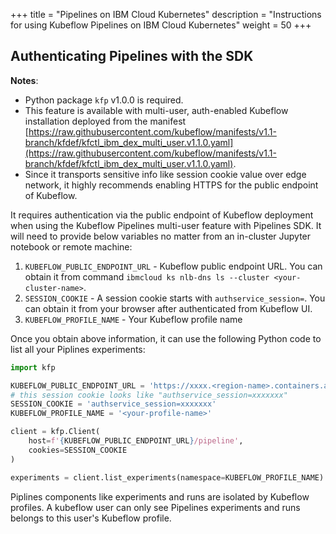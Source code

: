 +++
title = "Pipelines on IBM Cloud Kubernetes"
description = "Instructions for using Kubeflow Pipelines on IBM Cloud Kubernetes"
weight = 50
+++

## Authenticating Pipelines with the SDK

**Notes**:
* Python package `kfp` v1.0.0 is required.
* This feature is available with multi-user, auth-enabled Kubeflow installation deployed from the manifest [https://raw.githubusercontent.com/kubeflow/manifests/v1.1-branch/kfdef/kfctl_ibm_dex_multi_user.v1.1.0.yaml](https://raw.githubusercontent.com/kubeflow/manifests/v1.1-branch/kfdef/kfctl_ibm_dex_multi_user.v1.1.0.yaml).
* Since it transports sensitive info like session cookie value over edge network, it highly recommends enabling HTTPS for the public endpoint of Kubeflow.

It requires authentication via the public endpoint of Kubeflow deployment when using the Kubeflow Pipelines multi-user feature with Pipelines SDK. It will need to provide below variables no matter from an in-cluster Jupyter notebook or remote machine:
1. `KUBEFLOW_PUBLIC_ENDPOINT_URL` - Kubeflow public endpoint URL. You can obtain it from command `ibmcloud ks nlb-dns ls --cluster <your-cluster-name>`.
1. `SESSION_COOKIE` - A session cookie starts with `authservice_session=`. You can obtain it from your browser after authenticated from Kubeflow UI.
1. `KUBEFLOW_PROFILE_NAME` - Your Kubeflow profile name

Once you obtain above information, it can use the following Python code to list all your Piplines experiments:
```Python
import kfp

KUBEFLOW_PUBLIC_ENDPOINT_URL = 'https://xxxx.<region-name>.containers.appdomain.cloud'
# this session cookie looks like "authservice_session=xxxxxxx"
SESSION_COOKIE = 'authservice_session=xxxxxxx'
KUBEFLOW_PROFILE_NAME = '<your-profile-name>'

client = kfp.Client(
    host=f'{KUBEFLOW_PUBLIC_ENDPOINT_URL}/pipeline',
    cookies=SESSION_COOKIE
)

experiments = client.list_experiments(namespace=KUBEFLOW_PROFILE_NAME)
```

Piplines components like experiments and runs are isolated by Kubeflow profiles. A kubeflow user can only see Pipelines experiments and runs belongs to this user's Kubeflow profile.